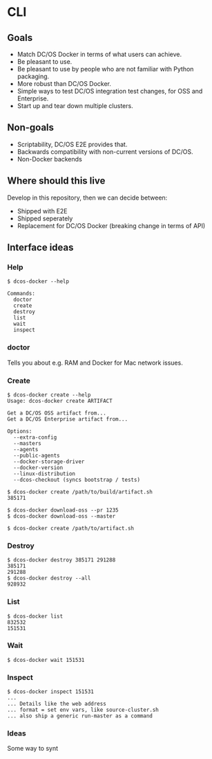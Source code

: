 # CLI

## Goals

* Match DC/OS Docker in terms of what users can achieve.
* Be pleasant to use.
* Be pleasant to use by people who are not familiar with Python packaging.
* More robust than DC/OS Docker.
* Simple ways to test DC/OS integration test changes, for OSS and Enterprise.
* Start up and tear down multiple clusters.

## Non-goals

* Scriptability, DC/OS E2E provides that.
* Backwards compatibility with non-current versions of DC/OS.
* Non-Docker backends

## Where should this live

Develop in this repository, then we can decide between:

* Shipped with E2E
* Shipped seperately
* Replacement for DC/OS Docker (breaking change in terms of API)

## Interface ideas

### Help

```
$ dcos-docker --help

Commands:
  doctor
  create
  destroy
  list
  wait
  inspect
```

### doctor

Tells you about e.g. RAM and Docker for Mac network issues.

### Create

```
$ dcos-docker create --help
Usage: dcos-docker create ARTIFACT

Get a DC/OS OSS artifact from...
Get a DC/OS Enterprise artifact from...

Options:
  --extra-config
  --masters
  --agents
  --public-agents
  --docker-storage-driver
  --docker-version
  --linux-distribution
  --dcos-checkout (syncs bootstrap / tests)
```

```
$ dcos-docker create /path/to/build/artifact.sh
385171
```

```
$ dcos-docker download-oss --pr 1235
$ dcos-docker download-oss --master
```

```
$ dcos-docker create /path/to/artifact.sh
```

### Destroy

```
$ dcos-docker destroy 385171 291288
385171
291288
$ dcos-docker destroy --all
928932
```

### List

```
$ dcos-docker list
832532
151531
```

### Wait

```
$ dcos-docker wait 151531
```

### Inspect

```
$ dcos-docker inspect 151531
...
... Details like the web address
... format = set env vars, like source-cluster.sh
... also ship a generic run-master as a command
```

### Ideas

Some way to synt
